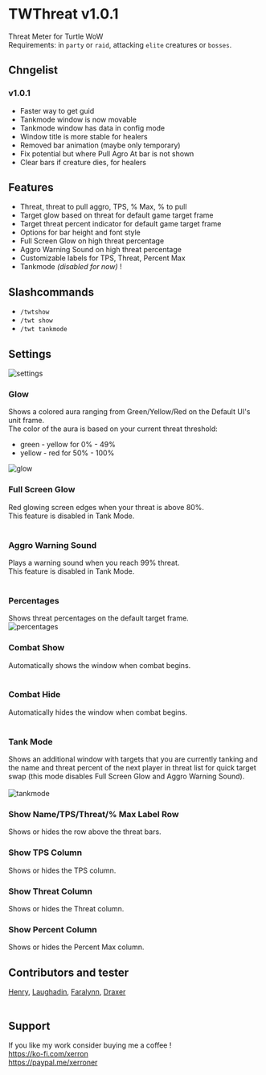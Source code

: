 # TWThreat v1.0.1
Threat Meter for Turtle WoW
<br>
Requirements: in `party` or `raid`, attacking `elite` creatures or `bosses`.
<br>
## Chngelist
### v1.0.1
- Faster way to get guid
- Tankmode window is now movable
- Tankmode window has data in config mode
- Window title is more stable for healers
- Removed bar animation (maybe only temporary)
- Fix potential but where Pull Agro At bar is not shown
- Clear bars if creature dies, for healers

## Features
- Threat, threat to pull aggro, TPS, % Max, % to pull
- Target glow based on threat for default game target frame
- Target threat percent indicator for default game target frame
- Options for bar height and font style
- Full Screen Glow on high threat percentage
- Aggro Warning Sound on high threat percentage
- Customizable labels for TPS, Threat, Percent Max
- Tankmode _(disabled for now)_ !

## Slashcommands
- `/twtshow`
- `/twt show` 
- `/twt tankmode`

## Settings
![settings](https://imgur.com/S5zpbSX.png)

### Glow
Shows a colored aura ranging from Green/Yellow/Red on the Default UI's unit frame.<br>
The color of the aura is based on your current threat threshold:<br>
- green - yellow for 0% - 49%<Br>
- yellow - red for 50% - 100%<br>

![glow](https://imgur.com/7rZt20N.png)
<br>

### Full Screen Glow
Red glowing screen edges when your threat is above 80%.<Br>
This feature is disabled in Tank Mode.<br>
<br>

### Aggro Warning Sound
Plays a warning sound when you reach 99% threat.<br>
This feature is disabled in Tank Mode.<br>
<br>

### Percentages
Shows threat percentages on the default target frame.<Br>
![percentages](https://imgur.com/jTlY6Gj.png)
<br>

### Combat Show
Automatically shows the window when combat begins.<br>
<br>

### Combat Hide
Automatically hides the window when combat begins.<br>
<br>

### Tank Mode
Shows an additional window with targets that you are currently tanking and the name and threat
percent of the next player in threat list for quick target swap (this mode disables
Full Screen Glow and Aggro Warning Sound).<br><br>
![tankmode](https://imgur.com/daZ3vuv.png)
<br>

### Show Name/TPS/Threat/% Max Label Row
Shows or hides the row above the threat bars.
<br>

### Show TPS Column
Shows or hides the TPS column.
<br>

### Show Threat Column
Shows or hides the Threat column.
<br>

### Show Percent Column
Shows or hides the Percent Max column.
<br>


## Contributors and tester
[Henry](https://armory.turtle-wow.org/#!/character/Henry), [Laughadin](https://armory.turtle-wow.org/#!/character/Laughadin), 
[Faralynn](https://armory.turtle-wow.org/#!/character/Faralynn), [Draxer](https://armory.turtle-wow.org/#!/character/Draxer) <BR><BR>

## Support
If you like my work consider buying me a coffee !<br>
https://ko-fi.com/xerron <br>
https://paypal.me/xerroner <br>

